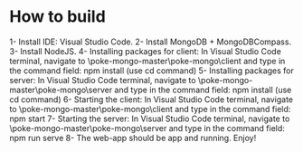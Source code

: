 # How to build

1- Install IDE: Visual Studio Code.
2- Install MongoDB + MongoDBCompass.
3- Install NodeJS.
4- Installing packages for client:
	In Visual Studio Code terminal, navigate to \poke-mongo-master\poke-mongo\client
	and type in the command field: npm install
	(use cd command)
5- Installing packages for server:
	In Visual Studio Code terminal, navigate to \poke-mongo-master\poke-mongo\server
	and type in the command field: npm install
	(use cd command)
6- Starting the client:
	In Visual Studio Code terminal, navigate to \poke-mongo-master\poke-mongo\client
	and type in the command field: npm start
7- Starting the server:
	In Visual Studio Code terminal, navigate to \poke-mongo-master\poke-mongo\server
	and type in the command field: npm run serve
8- The web-app should be app and running. Enjoy!
	